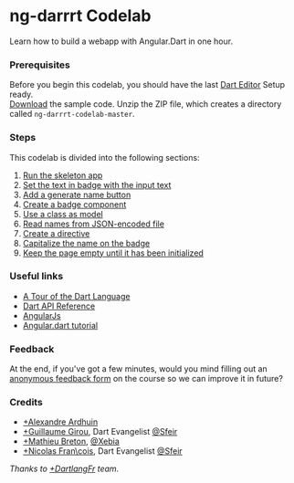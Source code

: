 ng-darrrt Codelab
=================

Learn how to build a webapp with Angular.Dart in one hour.

### Prerequisites
Before you begin this codelab, you should have the last [Dart Editor][1] Setup ready.  
[Download](https://github.com/dartlangfr/ng-darrrt-codelab/archive/master.zip) the sample code. Unzip the ZIP file, which creates a directory called `ng-darrrt-codelab-master`.

### Steps
This codelab is divided into the following sections:

1. [Run the skeleton app](docs/step-1.md)
2. [Set the text in badge with the input text](docs/step-2.md)
3. [Add a generate name button](docs/step-3.md)
4. [Create a badge component](docs/step-4.md)
5. [Use a class as model](docs/step-5.md)
6. [Read names from JSON-encoded file](docs/step-6.md)
7. [Create a directive](docs/step-7.md)
8. [Capitalize the name on the badge](docs/step-8.md)
9. [Keep the page empty until it has been initialized](docs/step-9.md)


### Useful links
- [A Tour of the Dart Language][2]
- [Dart API Reference][3]
- [AngularJs][4]
- [Angular.dart tutorial][5]


### Feedback
At the end, if you've got a few minutes, would you mind filling out an [anonymous feedback form][feedback] on the course so we can improve it in future?


### Credits
- [+Alexandre Ardhuin](https://plus.google.com/101145059477513456972)
- [+Guillaume Girou](https://plus.google.com/+GuillaumeGirou), Dart Evangelist [@Sfeir](http://www.sfeir.com/)
- [+Mathieu Breton](https://twitter.com/MatBreton), [@Xebia](http://www.xebia.fr)
- [+Nicolas Fran\cois](https://plus.google.com/+NicolasFrancois), Dart Evangelist [@Sfeir](http://www.sfeir.com/)

_Thanks to [+DartlangFr](http://gplus.to/dartlangfr) team._  

  [1]: https://www.dartlang.org/
  [2]: https://www.dartlang.org/docs/dart-up-and-running/contents/ch02.html
  [3]: http://api.dartlang.org/docs/channels/stable/latest/
  [4]: http://angularjs.org/
  [5]: https://github.com/angular/angular.dart.tutorial
  [feedback]: https://docs.google.com/forms/d/1F0ZE-ZfNyNm-MQtEzq1xmvv9Y5g6exAFs9zXH65Bb18/viewform?entry.1890092742=At%C2%A0Dart+Flight+School,+Paris,+Jan.+20th,+2014&entry.475282761
